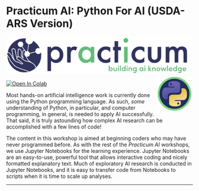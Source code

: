 # Practicum AI: Python For AI (USDA-ARS Version)


![Practicum AI Logo image](https://github.com/PracticumAI/practicumai.github.io/blob/main/images/logo/PracticumAI_logo_500x100.png?raw=true) <img src='https://github.com/PracticumAI/practicumai.github.io/blob/main/images/icons/practicumai_python.png?raw=true' align='right' width=100>

[![Open In Colab](https://colab.research.google.com/assets/colab-badge.svg)](https://colab.research.google.com/github/PracticumAI/python-for-ai)

Most hands-on artificial intelligence work is currently done using the Python programming language. As such, *some* understanding of Python, in particular, and computer programming, in general, is needed to apply AI successfully. That said, it is truly astounding how complex AI research can be accomplished with a few lines of code!

The content in this workshop is aimed at beginning coders who may have never programmed before. As with the rest of the *Practicum AI* workshops, we use Jupyter Notebooks for the learning experience. Jupyter Notebooks are an easy-to-use, powerful tool that allows interactive coding and nicely formatted explanatory text. Much of exploratory AI research is conducted in Jupyter Notebooks, and it is easy to transfer code from Notebooks to scripts when it is time to scale up analyses.

***

